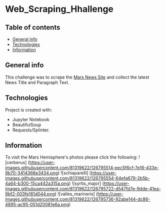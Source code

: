 # Web_Scraping_Hhallenge
## Table of contents
* [General info](#general-info)
* [Technologies](#technologies)
* [Information](#information)

## General info
This challenge was to scrape the [Mars News Site](https://redplanetscience.com/) and collect the latest News Title and Paragraph Text. 
	
## Technologies
Project is created with:
* Jupyter Notebook
* BeautifulSoup
* Requests/Splinter.
	
## Information
To visit the Mars Hemisphere's photos please click the following:
![cerberus]
(https://user-images.githubusercontent.com/81319622/126795514-eec5f6cf-7e16-433e-9b70-3414368e3434.png)
![schiaparelli]
(https://user-images.githubusercontent.com/81319622/126795554-64efa679-2b5b-4a64-b300-15ca442a315a.png)
![syrtis_major]
(https://user-images.githubusercontent.com/81319622/126795722-d547fd7e-9dde-41ea-9bf2-003fe161d044.png)
![valles_marineris]
(https://user-images.githubusercontent.com/81319622/126795736-92abe144-dc86-4895-ac95-051d20081e6a.png)






	

